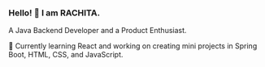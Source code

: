 ### Hello! 👋 I am RACHITA.

A Java Backend Developer and a Product Enthusiast.

🔭 Currently learning React and working on creating mini projects in Spring Boot, HTML, CSS, and JavaScript. 

<!--Areas of Expertise :
- Core Java, Spring, Spring Boot, REST API design and development
- Automating development workflows and deployment pipelines
- Leveraging Micro-service architecture for system design and development
- Designing and developing Web based applications-->
<!---
Skills & Technologies/ Platforms :
- Java, Spring, Spring Boot
- HTML/CSS, Javascript
- Webservices/ RESTful API
- Selenium and Junit 
- PostgreSQL, MySQL, Oracle DB, MongoDB
- Websphere, Weblogic, Tomcat Application Servers
- Maven and ANT build tools
- CI/CD : Jenkins Pipelines
- Git, Bitbucket, Subversion : version control tools
- Digital Ocean, AWS, GCP
- Eclipse/ Visual Studio Code IDEs

![Github stats](https://github-readme-stats.vercel.app/api?username=rachitasingh1&show_icons=true&theme=radical)

<h2 align="left">Reach me at:</h2>

<strong> [Linkedin](https://linkedin.com/in/atihcar)</strong>   <strong> [Twitter](https://twitter.com/atihcars)</strong>   <strong> [Github](https://github.com/rachitasingh1)</strong>
-->
<!---
rachitasingh1/rachitasingh1 is a ✨ special ✨ repository because its `README.md` (this file) appears on your GitHub profile.
You can click the Preview link to take a look at your changes.
--->
